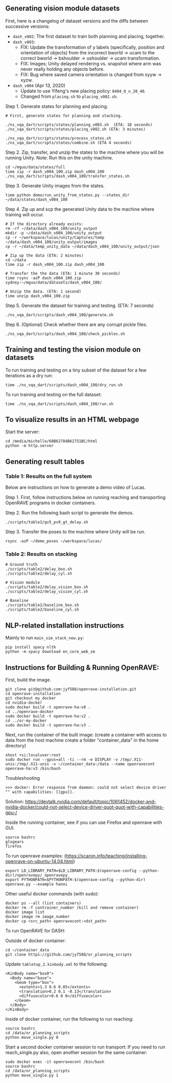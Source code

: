 ## Generating vision module datasets

First, here is a changelog of dataset versions and the diffs between successive
versions:

- `dash_v002`: The first dataset to train both planning and placing, together.
- `dash_v003`: 
  - FIX: Update the transformation of y labels (specifically, position and 
  orientation of objects) from the incorrect bworld -> ucam to the correct 
  bworld -> bshoulder -> ushoulder -> ucam transformation.
  - FIX: Images; Unity delayed rendering vs. snapshot where arm was never 
    really holding any objects before.
  - FIX: Bug where saved camera orientation is changed from xyyw -> xyzw.
- `dash_v004` (Apr 13, 2020)
  - Update to use Yifeng's new placing policy: `0404_0_n_20_40`.
  - Changed from `placing.sh` to `placing_v002.sh`.

Step 1. Generate states for planning and placing.

```
# First, generate states for planning and stacking.

./ns_vqa_dart/scripts/states/planning_v003.sh  (ETA: 10 seconds)
./ns_vqa_dart/scripts/states/placing_v002.sh (ETA: 3 minutes)

./ns_vqa_dart/scripts/states/process_states.sh
./ns_vqa_dart/scripts/states/combine.sh (ETA 4 seconds)
```

Step 2. Zip, transfer, and unzip the states to the machine where you will be
running Unity. Note: Run this on the unity machine.

```
cd ~/mguo/data/states/full
time zip -r dash_v004_100.zip dash_v004_100
./ns_vqa_dart/scripts/dash_v004_100/transfer_states.sh
```

Step 3. Generate Unity images from the states.

```
time python demo/run_unity_from_states.py --states_dir ~/data/states/dash_v004_100
```

Step 4. Zip up and scp the generated Unity data to the machine where 
training will occur.

```
# If the directory already exists:
rm -rf ~/data/dash_v004_100/unity_output
mkdir -p ~/data/dash_v004_100/unity_output
cp -r ~/workspace/lucas/unity/Captures/temp ~/data/dash_v004_100/unity_output/images
cp -r ~/data/temp_unity_data ~/data/dash_v004_100/unity_output/json

# Zip up the data (ETA: 2 minutes)
cd ~/data
time zip -r dash_v004_100.zip dash_v004_100

# Transfer the the data (ETA: 1 minute 30 seconds)
time rsync -azP dash_v004_100.zip sydney:~/mguo/data/datasets/dash_v004_100/

# Unzip the data. (ETA: 1 second)
time unzip dash_v004_100.zip
```

Step 5. Generate the dataset for training and testing. (ETA: 7 seconds)

```
./ns_vqa_dart/scripts/dash_v004_100/generate.sh
```

Step 6. (Optional) Check whether there are any corrupt pickle files.

```
./ns_vqa_dart/scripts/dash_v004_100/check_pickles.sh
```

## Training and testing the vision module on datasets

To run training and testing on a tiny subset of the dataset for a few 
iterations as a dry run:

```
time ./ns_vqa_dart/scripts/dash_v004_100/dry_run.sh
```

To run training and testing on the full dataset:

```
time ./ns_vqa_dart/scripts/dash_v004_100/run.sh
```

## To visualize results in an HTML webpage

Start the server:
```
cd /media/michelle/68B62784B62751BC/html
python -m http.server
```

## Generating result tables

### Table 1: Results on the full system

Below are instructions on how to generate a demo video of Lucas.

Step 1. First, follow instructions below on running reaching and transporting
OpenRAVE programs in docker containers.

Step 2. Run the following bash script to generate the demos.
```
./scripts/table1/gv5_pv9_gt_delay.sh
```

Step 3. Transfer the poses to the machine where Unity will be run.
```
rsync -azP ~/demo_poses ~/workspace/lucas/
```

### Table 2: Results on stacking

```
# Ground truth
./scripts/table2/delay_box.sh
./scripts/table2/delay_cyl.sh

# Vision module
./scripts/table2/delay_vision_box.sh
./scripts/table2/delay_vision_cyl.sh

# Baseline
./scripts/table2/baseline_box.sh
./scripts/table2/baseline_cyl.sh
```

## NLP-related installation instructions

Mainly to run `main_sim_stack_new.py`:

```
pip install spacy nltk
python -m spacy download en_core_web_sm
```

## Instructions for Building & Running OpenRAVE:

First, build the image.

```
git clone git@github.com:jyf588/openrave-installation.git
cd openrave-installation
git checkout my_docker
cd nvidia-docker
sudo docker build -t openrave-ha:v0 .
cd ../openrave-docker
sudo docker build -t openrave-ha:v2 .
cd ../or-my-docker
sudo docker build -t openrave-ha:v3 .
```

Next, run the container of the built image:
(create a container with access to data from the host machine create a folder "container_data" in the home directory)

```
xhost +si:localuser:root
sudo docker run --gpus=all -ti --rm -e DISPLAY -v /tmp/.X11-unix:/tmp/.X11-unix -v ~/container_data:/data --name openravecont openrave-ha:v3 /bin/bash
```

Troubleshooting
```
>>> docker: Error response from daemon: could not select device driver "" with capabilities: [[gpu]].
```
Solution: https://devtalk.nvidia.com/default/topic/1061452/docker-and-nvidia-docker/could-not-select-device-driver-quot-quot-with-capabilities-gpu-/

Inside the running container, see if you can use Firefox and openrave with GUI.
```
source bashrc
glxgears
firefox
```

To run openrave examples: (https://scaron.info/teaching/installing-openrave-on-ubuntu-14.04.html)
```
export LD_LIBRARY_PATH=$LD_LIBRARY_PATH:$(openrave-config --python-dir)/openravepy/_openravepy_
export PYTHONPATH=$PYTHONPATH:$(openrave-config --python-dir)
openrave.py --example hanoi
```

Other useful docker commands (with sudo): 

```
docker ps --all (list containers)
docker rm -f contrainer_number (kill and remove container)
docker image list
docker image rm image_number
docker cp <src_path> openravecont:<dst_path>
```

To run OpenRAVE for DASH:

Outside of docker container:
```
cd ~/container_data
git clone https://github.com/jyf588/or_planning_scripts
```

Update `tabletop_2.kinbody.xml` to the following:

```
<KinBody name="box0">
  <Body name="base">
    <Geom type="box">
      <extents>1.3 0.6 0.05</extents>
      <translation>0.2 0.1 -0.13</translation>
      <diffusecolor>0.6 0 0</diffusecolor>
    </Geom>
  </Body>
</KinBody>
```

Inside of docker container, run the following to run reaching:
```
source bashrc
cd /data/or_planning_scripts
python move_single.py 0
```

Start a second docker container session to run transport:
If you need to run reach_single.py also, open another session for the same 
container:
```
sudo docker exec -it openravecont /bin/bash
source bashrc
cd /data/or_planning_scripts
python move_single.py 1
```
